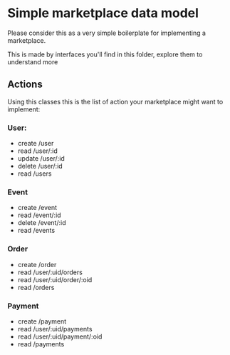# Simple marketplace data model

Please consider this as a very simple boilerplate for implementing a marketplace.

This is made by interfaces you'll find in this folder, explore them to understand more

## Actions

Using this classes this is the list of action your marketplace might want to implement:

### User:
- create /user
- read /user/:id
- update /user/:id
- delete /user/:id
- read /users

### Event

- create /event
- read /event/:id
- delete /event/:id
- read /events

### Order

- create /order
- read /user/:uid/orders
- read /user/:uid/order/:oid
- read /orders

### Payment

- create /payment
- read /user/:uid/payments
- read /user/:uid/payment/:oid
- read /payments
